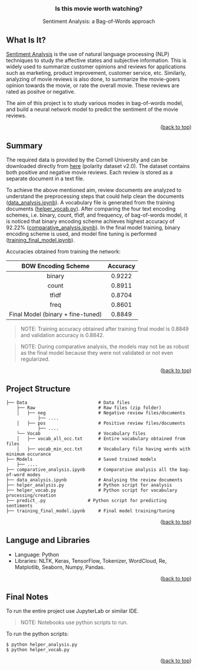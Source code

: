 <!-- PROJECT NAME -->

<br />
<div align="center">
  <h3 align="center">Is this movie worth watching?</h3>
  <p align="center">
    Sentiment Analysis: a Bag-of-Words approach
    
  </p>
</div>

<!-- ABOUT PROJECT -->
## What Is It?
<a href="https://en.wikipedia.org/wiki/Sentiment_analysis#:~:text=Sentiment%20analysis%20(also%20known%20as,affective%20states%20and%20subjective%20information.">Sentiment Analysis</a> is the use of natural language processing (NLP) techniques to study the affective states and subjective information. This is widely used to summarize customer opinions and reviews for applications such as marketing, product improvement, customer service, etc. Similarly, analyzing of movie reviews is also done, to summarize the movie-goers opinion towards the movie, or rate the overall movie. These reviews are rated as positve or negative.

The aim of this project is to study various modes in bag-of-words model, and build a neural network model to predict the sentiment of the movie reviews.

<p align="right">(<a href="#top">back to top</a>)</p>


<!-- PROJECT SUMMARY -->
## Summary
The required data is provided by the Cornell University and can be downloaded directly from <a href="https://www.cs.cornell.edu/people/pabo/movie-review-data/">here</a> (polarity dataset v2.0). The dataset contains both positive and negative movie reviews. Each review is stored as a separate document in a text file.

To achieve the above mentioned aim, review documents are analyzed to understand the preprocessing steps that could help clean the documents (<a href="data_analysis.ipynb">data_analysis.ipynb</a>). A vocabulary file is generated from the training documents (<a href="helper_vocab.py">helper_vocab.py</a>). After comparing the four text encoding schemes, i.e. binary, count, tfidf, and frequency, of bag-of-words model,  it is noticed that binary encoding scheme achieves highest accuracy of 92.22% (<a href="comparative_analysis.ipynb">comparative_analysis.ipynb</a>). In the final model training, binary encoding scheme is used, and model fine tuning is performed (<a href="training_final_model.ipynb">training_final_model.ipynb</a>).

Accuracies obtained from training the network:

<div align="center">

BOW Encoding Scheme | Accuracy
:------------: | :-------------: 
binary | 0.9222
count |  0.8911
tfidf | 0.8704
freq | 0.8601
Final Model (binary + fine-tuned) | 0.8849

</div>


> NOTE: Training accuracy obtained after training final model is 0.8849 and validation accuracy is 0.8842.


> NOTE: During comparative analysis, the models may not be as robust as the final model because they were not validated or not even regularized.


<p align="right">(<a href="#top">back to top</a>)</p>


<!-- Project Structure -->
## Project Structure
```
├── Data                           # Data files
    ├── Raw                        # Raw files (zip folder)
    │   ├── neg                    # Negative review files/documents
            ├── .... 
    │   ├── pos                    # Positive review files/documents
            ├── ....
    └── Vocab                      # Vocabulary files
    │   ├── vocab_all_occ.txt      # Entire vocabulary obtained from files
    │   ├── vocab_min_occ.txt      # Vocabulary file having words with minimum occurance
├── Models                         # Saved trained models
    ├── ....                        
├── comparative_analysis.ipynb     # Comparative analysis all the bag-of-word modes
├── data_analysis.ipynb            # Analysing the review documents
├── helper_analysis.py             # Python script for analysis
├── helper_vocab.py                # Python script for vocabulary processing/creation
├── predict_.py                # Python script for predicting sentiments
├── training_final_model.ipynb     # Final model training/tuning
```

<p align="right">(<a href="#top">back to top</a>)</p>


<!-- Tools and Libraries used -->
## Languge and Libraries

*   Language: Python
*   Libraries: NLTK, Keras, TensorFlow, Tokenizer, WordCloud, Re, Matplotlib, Seaborn, Numpy, Pandas.

<p align="right">(<a href="#top">back to top</a>)</p>

<!-- Final Notes -->
## Final Notes
To run the entire project use JupyterLab or similar IDE.

> NOTE: Notebooks use python scripts to run.

To run the python scripts:
```
$ python helper_analysis.py
$ python helper_vocab.py
```

<p align="right">(<a href="#top">back to top</a>)</p>
